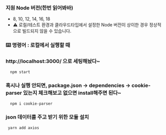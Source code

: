### 지원 Node 버전(한번 읽어봐바)
- 8, 10, 12, 14, 16, 18
- ⚠️ 로컬/테스트 환경과 클라우드타입에서 설정한 Node 버전이 상이한 경우 정상적으로 빌드되지 않을 수 있습니다.


### ⌨️ 명령어 : 로컬에서 실행할 때 
### http://localhost:3000/ 으로 세팅해놨다~

```bash
  npm start
```

### 혹시나 실행 안되면, package.json -> dependencies -> cookie-parser 있는지 체크해보고 없으면 install해주면 된다~

```bash
  npm i cookie-parser
```


### json 데이터를 주고 받기 위한 모듈 설치
~~~bash
 yarn add axios
~~~